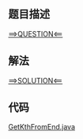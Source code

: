 ## 题目描述

[==>QUESTION<==](https://leetcode-cn.com/problems/lian-biao-zhong-dao-shu-di-kge-jie-dian-lcof/)

## 解法

[==>SOLUTION<==](https://leetcode-cn.com/problems/lian-biao-zhong-dao-shu-di-kge-jie-dian-lcof/solution/lian-biao-zhong-dao-shu-di-kge-jie-dian-1pz9l/)

## 代码

[GetKthFromEnd.java](https://github.com/Marshal7cc/leetcode-java/blob/master/src/offer/GetKthFromEnd.java)


